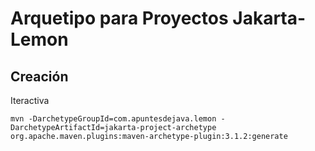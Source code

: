# Arquetipo para Proyectos Jakarta-Lemon

## Creación
Iteractiva
```
mvn -DarchetypeGroupId=com.apuntesdejava.lemon -DarchetypeArtifactId=jakarta-project-archetype org.apache.maven.plugins:maven-archetype-plugin:3.1.2:generate
```